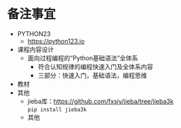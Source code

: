 # 备注事宜
+ PYTHON23
    + https://python123.io
+ 课程内容设计
    + 面向过程编程的“Python基础语法”全体系
        + 符合认知规律的编程快速入门及全体系内容
        + 三部分：快速入门，基础语法，编程思维
+ 教材
+ 其他
    + jieba库：https://github.com/fxsjy/jieba/tree/jieba3k  
        `pip install jieba3k`  
    + 其他